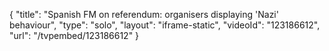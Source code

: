 {
    "title": "Spanish FM on referendum: organisers displaying 'Nazi' behaviour",
    "type": "solo",
    "layout": "iframe-static",
    "videoId": "123186612",
    "url": "\/tvpembed\/123186612"
}